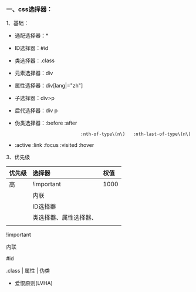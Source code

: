 ### 一、css选择器：

1、基础：

* 通配选择器：\*
* ID选择器：\#id
* 类选择器：.class
* 元素选择器：div
* 属性选择器：div\[lang\|="zh"\]
* 子选择器：div&gt;p
* 后代选择器：div p
* 伪类选择器：:before  :after

                               :nth-of-type\(n\)   :nth-last-of-type\(n\)

* :active :link :focus :visited :hover

3、优先级

| 优先级 | 选择器 | 权值 |
| :--- | :--- | :--- |
| 高 | !important | 1000 |
|  | 内联 |  |
|  | ID选择器 |  |
|  | 类选择器、属性选择器、 |  |
|  |  |  |

!important

内联

\#id

.class \| 属性 \| 伪类

* 爱恨原则\(LVHA\)



